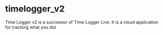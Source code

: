 # timelogger_v2
Time Logger v2 is a successor of Time Logger Live. It is a cloud application for tracking what you did
